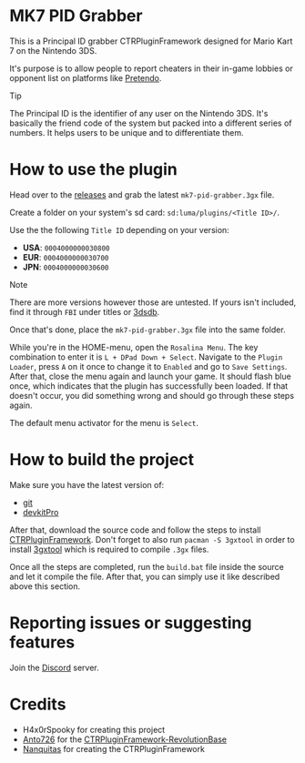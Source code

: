 # MK7 PID Grabber
This is a Principal ID grabber CTRPluginFramework designed for Mario Kart 7 on the Nintendo 3DS.

It's purpose is to allow people to report cheaters in their in-game lobbies or opponent list on platforms like [Pretendo](https://pretendo.network/).

> [!TIP]
> The Principal ID is the identifier of any user on the Nintendo 3DS. It's basically the friend code of the system but packed into a different series of numbers. It helps users to be unique and to differentiate them.

# How to use the plugin
Head over to the [releases](https://github.com/H4x0rSpooky/mk7-pid-grabber/releases/latest) and grab the latest `mk7-pid-grabber.3gx` file.

Create a folder on your system's sd card: `sd:luma/plugins/<Title ID>/`.

Use the the following `Title ID` depending on your version:
- **USA**: `0004000000030800`
- **EUR**: `0004000000030700`
- **JPN**: `0004000000030600`

> [!NOTE]
> There are more versions however those are untested. If yours isn't included, find it through `FBI` under titles or [3dsdb](https://3dsdb.com/).

Once that's done, place the `mk7-pid-grabber.3gx` file into the same folder.

While you're in the HOME-menu, open the `Rosalina Menu`. The key combination to enter it is `L + DPad Down + Select`. Navigate to the `Plugin Loader`, press `A` on it once to change it to `Enabled` and go to `Save Settings`. After that, close the menu again and launch your game. It should flash blue once, which indicates that the plugin has successfully been loaded. If that doesn't occur, you did something wrong and should go through these steps again.

The default menu activator for the menu is `Select`.

# How to build the project
Make sure you have the latest version of:
- [git](https://git-scm.com/downloads)
- [devkitPro](https://devkitpro.org/wiki/Getting_Started)

After that, download the source code and follow the steps to install [CTRPluginFramework](https://gitlab.com/thepixellizeross/ctrpluginframework). Don't forget to also run `pacman -S 3gxtool` in order to install [3gxtool](https://gitlab.com/thepixellizeross/3gxtool) which is required to compile `.3gx` files.

Once all the steps are completed, run the `build.bat` file inside the source and let it compile the file. After that, you can simply use it like described above this section.

# Reporting issues or suggesting features
Join the [Discord](https://discord.com/invite/QGUNRK9Xw7) server.

# Credits
- H4x0rSpooky for creating this project
- [Anto726](https://github.com/Anto726) for the [CTRPluginFramework-RevolutionBase](https://github.com/Anto726/CTRPluginFramework-RevolutionBase)
- [Nanquitas](https://github.com/Nanquitas) for creating the CTRPluginFramework
